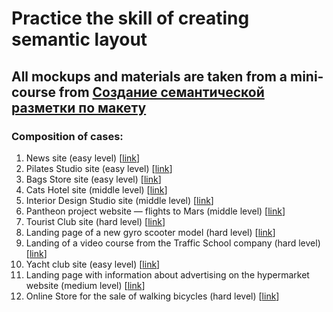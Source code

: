 # Practice the skill of creating semantic layout
## All mockups and materials are taken from a mini-course from [Создание семантической разметки по макету](https://htmlacademy.ru/skills/semantic-markup/payment)

### Composition of cases:
1. News site (easy level) [[link](1-news-site/)]
2. Pilates Studio site (easy level) [[link](2-pilates-studio/)]
3. Bags Store site (easy level) [[link](3-bags-store/)]
4. Cats Hotel site (middle level) [[link](4-cats-hotel/)]
5. Interior Design Studio site (middle level) [[link](5-interior-design-studio/)]
6. Pantheon project website — flights to Mars (middle level) [[link](6-mars-flight/)]
7. Tourist Club site (hard level) [[link](7-mountain-tours/)]
8. Landing page of a new gyro scooter model (hard level) [[link](8-rizor-hovertrax/)]
9. Landing of a video course from the Traffic School company (hard level) [[link](9-traffic-school/)]
10. Yacht club site (easy level) [[link](10-yacht-club/)]
11. Landing page with information about advertising on the hypermarket website (medium level) [[link](11-ads-sales/)]
12. Online Store for the sale of walking bicycles (hard level) [[link](12-bicycle-site/)]

